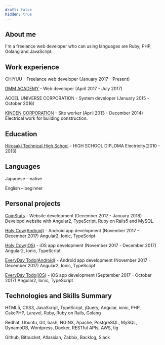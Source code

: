 ```yaml
---
draft: false
hidden: true
---
```


## About me
I'm a freelance web developer who can using languages are Ruby, PHP, Golang and JavaScript.



## Work experience
CHIYUU - Freelance web developer (January 2017 - Present)

[DMM ACADEMY](https://dmm.academy/) - Web developer (April 2017 - July 2017)

ACCEL UNIVERSE CORPORATION - System developer (January 2015 - October 2016)

[KINDEN CORPORATION](http://www.kinden.co.jp/) - Site worker (April 2013 - December 2014) Electrical work for building construction.

## Education
[Hirosaki Technical High School](http://www.hirosaki-th.asn.ed.jp/index-j.html) - HIGH SCHOOL DIPLOMA Electricity(2010 - 2013)

## Languages
Japanese – native

English – beginner

## Personal projects

[CoinStats](https://coin-stats.site/) - Website development (December 2017 - January 2018) Developd website with Angular2, TypeScript, Ruby on Rails5 and MySQL.

[Holy Cow(Android)](https://play.google.com/store/apps/details?id=com.kogawawork.holycow&hl=ja) - Android app development (November 2017 - December 2017) Angular2, Ionic, TypeScript

[Holy Cow(iOS)](https://itunes.apple.com/jp/app/holy-cow/id1323714301?l=ja&ls=1&mt=8) - iOS app development (November 2017 - December 2017) Angular2, Ionic, TypeScript

[EveryDay Todo(Android)](https://play.google.com/store/apps/details?id=com.ionicframework.everydaytodo880856&hl=ja) - Android app development (November 2017 - December 2017) Angular2, Ionic, TypeScript

[EveryDay Todo(iOS)](https://itunes.apple.com/us/app/%E6%AF%8E%E6%97%A5todo/id1296569907?mt=8) - iOS app development (September 2017 - October 2017) Angular2, Ionic, TypeScript

## Technologies and Skills Summary

HTML5, CSS3, JavaScript, TypeScript, jQuery, Angular, ionic, PHP, CakePHP, Laravel, Ruby, Ruby on Rails, Golang

Redhat, Ubuntu, Git, bash, NGINX, Apache, PostgreSQL, MySQL, DynamoDB, Wordpress, Docker, RESTful APIs, AWS, tig

Github, Bitbucket, Atlassian, Zabbix, Backlog, Slack
